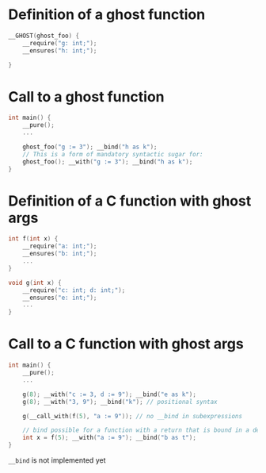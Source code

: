 # Definition of a ghost function

```c
__GHOST(ghost_foo) {
    __require("g: int;");
    __ensures("h: int;");

}
```

# Call to a ghost function

```c
int main() {
    __pure();
    ...

    ghost_foo("g := 3"); __bind("h as k");
    // This is a form of mandatory syntactic sugar for:
    ghost_foo(); __with("g := 3"); __bind("h as k");
}
```

# Definition of a C function with ghost args

```c
int f(int x) {
    __require("a: int;");
    __ensures("b: int;");
    ...
}

void g(int x) {
    __require("c: int; d: int;");
    __ensures("e: int;");
    ...
}
```

# Call to a C function with ghost args

```c
int main() {
    __pure();
    ...

    g(8); __with("c := 3, d := 9"); __bind("e as k");
    g(8); __with("3, 9"); __bind("k"); // positional syntax

    g(__call_with(f(5), "a := 9")); // no __bind in subexpressions

    // bind possible for a function with a return that is bound in a declaration
    int x = f(5); __with("a := 9"); __bind("b as t");
}
```

`__bind` is not implemented yet
